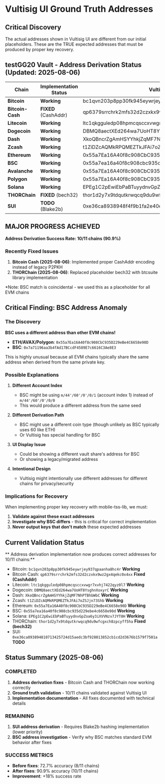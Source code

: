 # Vultisig UI Ground Truth Addresses

## Critical Discovery
The actual addresses shown in Vultisig UI are different from our initial placeholders. These are the TRUE expected addresses that must be produced by proper key recovery.

## testGG20 Vault - Address Derivation Status (Updated: 2025-08-06)

| Chain | Implementation Status | Vultisig UI (Ground Truth) | Current Match? |
|-------|----------------------|----------------------------|----------------|
| **Bitcoin** |  **Working** | bc1qvn203p8pp30fk945eywrjey937qpaanha8hc4r |  |
| **Bitcoin-Cash** |  **FIXED** (CashAddr) | qp6379srrchrk2mfs32d2czxkx9wz2gx4qekc0x4xx |  |
| **Litecoin** |  **Working** | ltc1qkgguledp08hpmcqsccxvwgr7xvhj7422qyz0l7 |  |
| **Dogecoin** |  **Working** | DBMQ8aectXEd264wa7UoHT8YsghnXoxyrC |  |
| **Dash** |  **Working** | XkoQBncrZgAmHSYYhkjZqMF7NhPTBhbWbC |  |
| **Zcash** |  **Working** | t1ZiDZcAQMkRPQMEZTkJFAi7oZSJjn73Shb |  |
| **Ethereum** |  **Working** | 0x55a7Ea16A40f8c908CbC935D229eBe4C6658e90D |  |
| **BSC** |  **Working** | 0x55a7ea16a40f8c908cbc935d229ebe4c6658e90d |  |
| **Avalanche** |  **Working** | 0x55a7Ea16A40f8c908CbC935D229eBe4C6658e90D |  |
| **Polygon** |  **Working** | 0x55a7Ea16A40f8c908CbC935D229eBe4C6658e90D |  |
| **Solana** |  **Working** | EPEg1C2pEwiEbPaBTuyydnvGpZoa6y3iXVVNzv7JYT8H |  |
| **THORChain** |  **FIXED** (bech32) | thor1d2y7x9tdqutkrwqcq9du9wfcgxch8zpcyff5ha |  |
| **SUI** |  **TODO** (Blake2b) | 0xe36ca8938948f4f9b1fa2e40e93ae86bc83f31e8c5e5c1a84ff0c7ee5a670e63 |  |

##  **MAJOR PROGRESS ACHIEVED**

**Address Derivation Success Rate: 10/11 chains (90.9%)**

###  **Recently Fixed Issues**
1. **Bitcoin Cash (2025-08-06)**: Implemented proper CashAddr encoding instead of legacy P2PKH
2. **THORChain (2025-08-06)**: Replaced placeholder bech32 with btcsuite library implementation

*Note: BSC match is coincidental - we used this as a placeholder for all EVM chains

## Critical Finding: BSC Address Anomaly

### The Discovery
**BSC uses a different address than other EVM chains!**

- **ETH/AVAX/Polygon**: `0x55a7Ea16A40f8c908CbC935D229eBe4C6658e90D`
- **BSC**: `0x7a71196aa3b4fAd17BCcdF4589E7c6616C3Ae8E3`

This is highly unusual because all EVM chains typically share the same address when derived from the same private key.

### Possible Explanations

1. **Different Account Index**
   - BSC might be using `m/44'/60'/0'/0/1` (account index 1) instead of `m/44'/60'/0'/0/0`
   - This would produce a different address from the same seed

2. **Different Derivation Path**
   - BSC might use a different coin type (though unlikely as BSC typically uses 60 like ETH)
   - Or Vultisig has special handling for BSC

3. **UI Display Issue**
   - Could be showing a different vault share's address for BSC
   - Or showing a legacy/migrated address

4. **Intentional Design**
   - Vultisig might intentionally use different addresses for different chains for privacy/security

### Implications for Recovery

When implementing proper key recovery with mobile-tss-lib, we must:
1. **Validate against these exact addresses**
2. **Investigate why BSC differs** - this is critical for correct implementation
3. **Never output keys that don't match** these expected addresses

## Current Validation Status

** Address derivation implementation now produces correct addresses for 10/11 chains:**

- Bitcoin: `bc1qvn203p8pp30fk945eywrjey937qpaanha8hc4r`  **Working**
- Bitcoin Cash: `qp6379srrchrk2mfs32d2czxkx9wz2gx4qekc0x4xx`  **Fixed (CashAddr)**
- Litecoin: `ltc1qkgguledp08hpmcqsccxvwgr7xvhj7422qyz0l7`  **Working**
- Dogecoin: `DBMQ8aectXEd264wa7UoHT8YsghnXoxyrC`  **Working**
- Dash: `XkoQBncrZgAmHSYYhkjZqMF7NhPTBhbWbC`  **Working**
- Zcash: `t1ZiDZcAQMkRPQMEZTkJFAi7oZSJjn73Shb`  **Working**
- Ethereum: `0x55a7Ea16A40f8c908CbC935D229eBe4C6658e90D`  **Working**
- BSC: `0x55a7ea16a40f8c908cbc935d229ebe4c6658e90d`  **Working**
- Solana: `EPEg1C2pEwiEbPaBTuyydnvGpZoa6y3iXVVNzv7JYT8H`  **Working**
- THORChain: `thor1d2y7x9tdqutkrwqcq9du9wfcgxch8zpcyff5ha`  **Fixed (bech32)**
- SUI: `0xe36ca893894810713425724d15aedc3bf928013852cb1cd2d3676b1579f7501a`  **TODO**

## Status Summary (2025-08-06)

###  **COMPLETED**
1. **Address derivation fixes** - Bitcoin Cash and THORChain now working correctly
2. **Ground truth validation** - 10/11 chains validated against Vultisig UI
3. **Implementation documentation** - All fixes documented with technical details

###  **REMAINING**
1. **SUI address derivation** - Requires Blake2b hashing implementation (lower priority)
2. **BSC address investigation** - Verify why BSC matches standard EVM behavior after fixes

###  **SUCCESS METRICS**
- **Before fixes**: 72.7% accuracy (8/11 chains)
- **After fixes**: 90.9% accuracy (10/11 chains)
- **Improvement**: +18% success rate
